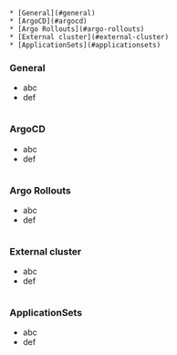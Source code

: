 <!-- TOC -->
    * [General](#general)
    * [ArgoCD](#argocd)
    * [Argo Rollouts](#argo-rollouts)
    * [External cluster](#external-cluster)
    * [ApplicationSets](#applicationsets)
<!-- TOC -->

### General

- abc
- def
```
```

### ArgoCD

- abc
- def
```
```

### Argo Rollouts

- abc
- def
```
```

### External cluster

- abc
- def
```
```

### ApplicationSets

- abc
- def
```
```